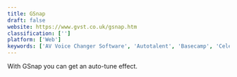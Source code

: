 ```yaml
---
title: GSnap
draft: false 
website: https://www.gvst.co.uk/gsnap.htm
classification: ['']
platform: ['Web']
keywords: ['AV Voice Changer Software', 'Autotalent', 'Basecamp', 'Celemony Melodyne', 'Funny Voice', 'Genius', 'MP3 Skype Recorder', 'MorphVOX Junior', 'NewTone', 'Pamela for Skype', 'Reason', 'Revoice Pro', 'Specimen', 'TalentedHack', 'Voicemod', 'WaveShop', 'Your monster voice', 'Zynewave Podium']
---
```

With GSnap you can get an auto-tune effect.
